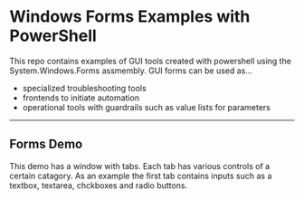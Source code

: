 # Windows Forms Examples with PowerShell

This repo contains examples of GUI tools created with powershell using the System.Windows.Forms assmembly. GUI forms can be used as...

* specialized troubleshooting tools
* frontends to initiate automation
* operational tools with guardrails such as value lists for parameters

---

## Forms Demo

This demo has a window with tabs. Each tab has various controls of a certain catagory. As an example the first tab contains inputs such as a textbox, textarea, chckboxes and radio buttons. 

